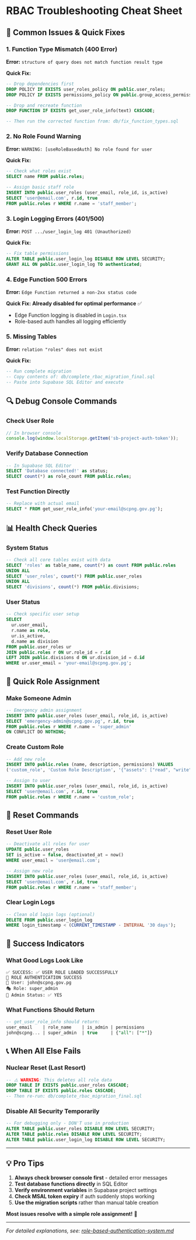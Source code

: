 # RBAC Troubleshooting Cheat Sheet

## 🚨 Common Issues & Quick Fixes

### 1. Function Type Mismatch (400 Error)
**Error:** `structure of query does not match function result type`

**Quick Fix:**
```sql
-- Drop dependencies first
DROP POLICY IF EXISTS user_roles_policy ON public.user_roles;
DROP POLICY IF EXISTS permissions_policy ON public.group_access_permissions;

-- Drop and recreate function  
DROP FUNCTION IF EXISTS get_user_role_info(text) CASCADE;

-- Then run the corrected function from: db/fix_function_types.sql
```

### 2. No Role Found Warning  
**Error:** `WARNING: [useRoleBasedAuth] No role found for user`

**Quick Fix:**
```sql
-- Check what roles exist
SELECT name FROM public.roles;

-- Assign basic staff role
INSERT INTO public.user_roles (user_email, role_id, is_active)
SELECT 'user@email.com', r.id, true 
FROM public.roles r WHERE r.name = 'staff_member';
```

### 3. Login Logging Errors (401/500)
**Error:** `POST .../user_login_log 401 (Unauthorized)`

**Quick Fix:**
```sql
-- Fix table permissions
ALTER TABLE public.user_login_log DISABLE ROW LEVEL SECURITY;
GRANT ALL ON public.user_login_log TO authenticated;
```

### 4. Edge Function 500 Errors
**Error:** `Edge Function returned a non-2xx status code`

**Quick Fix:** **Already disabled for optimal performance** ✅
- Edge Function logging is disabled in `Login.tsx`
- Role-based auth handles all logging efficiently

### 5. Missing Tables
**Error:** `relation "roles" does not exist`

**Quick Fix:**
```sql
-- Run complete migration
-- Copy contents of: db/complete_rbac_migration_final.sql
-- Paste into Supabase SQL Editor and execute
```

## 🔍 Debug Console Commands

### Check User Role
```javascript
// In browser console
console.log(window.localStorage.getItem('sb-project-auth-token'));
```

### Verify Database Connection
```sql  
-- In Supabase SQL Editor
SELECT 'Database connected!' as status;
SELECT count(*) as role_count FROM public.roles;
```

### Test Function Directly
```sql
-- Replace with actual email
SELECT * FROM get_user_role_info('your-email@scpng.gov.pg');
```

## 📊 Health Check Queries

### System Status
```sql
-- Check all core tables exist with data
SELECT 'roles' as table_name, count(*) as count FROM public.roles
UNION ALL  
SELECT 'user_roles', count(*) FROM public.user_roles
UNION ALL
SELECT 'divisions', count(*) FROM public.divisions;
```

### User Status  
```sql
-- Check specific user setup
SELECT 
  ur.user_email,
  r.name as role,
  ur.is_active,
  d.name as division
FROM public.user_roles ur
JOIN public.roles r ON ur.role_id = r.id  
LEFT JOIN public.divisions d ON ur.division_id = d.id
WHERE ur.user_email = 'your-email@scpng.gov.pg';
```

## 🎯 Quick Role Assignment

### Make Someone Admin
```sql
-- Emergency admin assignment
INSERT INTO public.user_roles (user_email, role_id, is_active)
SELECT 'emergency-admin@scpng.gov.pg', r.id, true
FROM public.roles r WHERE r.name = 'super_admin'
ON CONFLICT DO NOTHING;
```

### Create Custom Role  
```sql
-- Add new role
INSERT INTO public.roles (name, description, permissions) VALUES
('custom_role', 'Custom Role Description', '{"assets": ["read", "write"]}');

-- Assign to user  
INSERT INTO public.user_roles (user_email, role_id, is_active)
SELECT 'user@email.com', r.id, true
FROM public.roles r WHERE r.name = 'custom_role';
```

## 🔧 Reset Commands

### Reset User Role
```sql
-- Deactivate all roles for user
UPDATE public.user_roles 
SET is_active = false, deactivated_at = now()
WHERE user_email = 'user@email.com';

-- Assign new role
INSERT INTO public.user_roles (user_email, role_id, is_active)
SELECT 'user@email.com', r.id, true
FROM public.roles r WHERE r.name = 'staff_member';
```

### Clear Login Logs
```sql
-- Clean old login logs (optional)
DELETE FROM public.user_login_log 
WHERE login_timestamp < (CURRENT_TIMESTAMP - INTERVAL '30 days');
```

## 🚀 Success Indicators

### What Good Logs Look Like
```
✅ SUCCESS: ✅ USER ROLE LOADED SUCCESSFULLY
🔐 ROLE AUTHENTICATION SUCCESS
👤 User: john@scpng.gov.pg  
🎭 Role: super_admin
👑 Admin Status: ✅ YES
```

### What Functions Should Return
```sql
-- get_user_role_info should return:
user_email    | role_name    | is_admin | permissions
john@scpng... | super_admin  | true     | {"all": ["*"]}
```

## 📞 When All Else Fails

### Nuclear Reset (Last Resort)
```sql
-- ⚠️ WARNING: This deletes all role data
DROP TABLE IF EXISTS public.user_roles CASCADE;
DROP TABLE IF EXISTS public.roles CASCADE;  
-- Then re-run: db/complete_rbac_migration_final.sql
```

### Disable All Security Temporarily  
```sql
-- For debugging only - DON'T use in production
ALTER TABLE public.user_roles DISABLE ROW LEVEL SECURITY;
ALTER TABLE public.roles DISABLE ROW LEVEL SECURITY;
ALTER TABLE public.user_login_log DISABLE ROW LEVEL SECURITY;
```

---

## 💡 Pro Tips

1. **Always check browser console first** - detailed error messages
2. **Test database functions directly** in SQL Editor  
3. **Verify environment variables** in Supabase project settings
4. **Check MSAL token expiry** if auth suddenly stops working
5. **Use the migration scripts** rather than manual table creation

**Most issues resolve with a simple role assignment!** 🎯

---

*For detailed explanations, see: [role-based-authentication-system.md](./role-based-authentication-system.md)* 